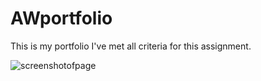 # AWportfolio
This is my portfolio
I've met all criteria for this assignment. 

![screenshotofpage](.assets\images\image.png)